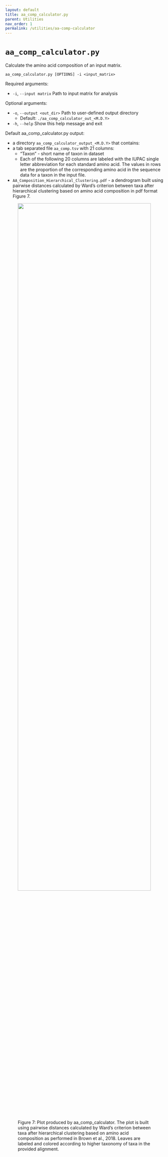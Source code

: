 ```yaml
---
layout: default
title: aa_comp_calculator.py
parent: Utilities
nav_order: 1
permalink: /utilities/aa-comp-calculator
---
```


# `aa_comp_calculator.py`

Calculate the amino acid composition of an input matrix.

`aa_comp_calculator.py [OPTIONS] -i <input_matrix>`

Required arguments:
- `-i`, `--input matrix` Path to input matrix for analysis

Optional arguments:
- `-o`, `--output <out_dir>` Path to user-defined output directory
  - Default: `./aa_comp_calculator_out_<M.D.Y>`
- `-h`, `--help` Show this help message and exit

Default aa_comp_calculator.py output:
  - a directory `aa_comp_calculator_output_<M.D.Y>` that contains:
  - a tab separated file `aa_comp.tsv` with 21 columns:
    - “Taxon” - short name of taxon in dataset
    - Each of the following 20 columns are labeled with the IUPAC single letter abbreviation for each standard amino acid. The values in rows are the proportion of the corresponding amino acid in the sequence data for a taxon in the input file.
  - `AA_Composition_Hierarchical_Clustering.pdf` - a dendrogram built using pairwise distances calculated by Ward’s criterion between taxa after hierarchical clustering based on amino acid composition in pdf format Figure 7.

<figure>
    <img
        src="https://thebrownlab.github.io/phylofisher-pages/assets/images/aa_comp_calculator.png"
        height="75%"
        width="100%" 
        class="center"/>
    <figcaption>
        Figure 7: Plot produced by aa_comp_calculator. The plot is built using pairwise distances calculated by Ward’s criterion between taxa after hierarchical clustering based on amino acid composition as performed in Brown et al., 2018. Leaves are labeled and colored according to higher taxonomy of taxa in the provided alignment.
    </figcaption>
</figure>


